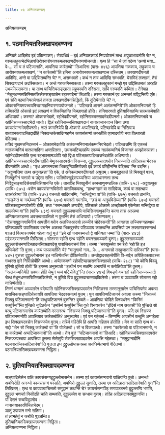 ```yaml
---
title: ०३ अनियतकण्डम्

---
```

अनियतकण्डम्  


## १. पठमानियतसिक्खापदवण्णना

अनियते आदितोव इदं पकिण्णकम्। सेय्यथिदं – इदं अनियतकण्डं निप्पयोजनं तत्थ अपुब्बाभावतोति चे? न, गरुकलहुकभेदभिन्नापत्तिरोपनारोपनक्कमलक्खणदीपनप्पयोजनतो। एत्थ हि ‘‘सा चे एवं वदेय्य ‘अय्यो मया…पे॰… सो च तं पटिजानाति, आपत्तिया कारेतब्बो’’’तिआदिना (पारा॰ ४४६) आपत्तिया गरुकाय, लहुकाय च आरोपनक्कमलक्खणं, ‘‘न कारेतब्बो’’ति इमिना अनारोपनक्कमलक्खणञ्च दस्सितम्। लक्खणदीपनतो आदिम्हि, अन्ते वा उद्दिसितब्बन्ति चे? न, असम्भवतो। कथं न ताव आदिम्हि सम्भवति, येसमिदं लक्खणं, तेसं सिक्खापदानं अदस्सितत्ता। न अन्ते गरुकमिस्सकत्ता। तस्मा गरुकलहुकानं मज्झे एव उद्दिसितब्बतं अरहति उभयमिस्सकत्ता। या तत्थ पाचित्तियसङ्खाता लहुकापत्ति दस्सिता, सापि गरुकाति कथिता। तेनेवाह ‘‘मेथुनधम्मसन्निस्सितकिलेससङ्खातेन रहस्सादेना’’तिआदि। तस्मा गरुकानं एव अनन्तरं उद्दिट्ठन्तिपि एके। एवं सति पठमानियतमेवालं तावता लक्खणदीपनसिद्धितो, किं दुतियेनाति चे? न, ओकासनियमपच्चयमिच्छागाहनिवारणप्पयोजनतो। ‘‘पटिच्छन्ने आसने अलंकम्मनिये’’ति ओकासनियमतो हि तब्बिपरीते ओकासे इदं लक्खणं न विकप्पितन्ति मिच्छागाहो होति। तंनिवारणतो दुतियानियतम्पि सात्थकमेवाति अधिप्पायो। कस्मा? ओकासभेदतो, रहोभेददीपनतो, रहोनिसज्जस्सादभेददीपनतो। ओकासनियमभावे च रहोनिसज्जस्सादभेदो जातो। द्विन्नं रहोनिसज्जसिक्खापदानं नानात्तजाननञ्च सिया तथा कायसंसग्गभेददीपनतो। नालं कम्मनियेपि हि ओकासे अप्पटिच्छन्ने, पटिच्छन्नेपि वा निसिन्नाय वातपानकवाटच्छिद्दादीहि निक्खन्तकेसादिग्गहणेन कायसंसग्गो लब्भतीति एवमादयोपि नया वित्थारतो वेदितब्बा।  
तत्रिदं मुखमत्तनिदस्सनं – ओकासभेदतोति अलंकम्मनियनालंकम्मनियभेदतो। पटिच्छन्नम्पि हि एकच्चं नालंकम्मनियं वातपानादिना अन्तरितत्ता , उभयप्पटिच्छन्नम्पि एकच्चं नालंकम्मनियं विजानतं अज्झोकासत्ता। रहोभेददीपनतोति एत्थ रहभावसामञ्ञेपि रहो द्विधा पटिच्छन्नापटिच्छन्नभेदतोति अधिप्पायो। रहोनिसज्जस्सादभेददीपनतोति मेथुनस्सादवसेन निसज्जा, दुट्ठुल्लस्सादवसेन निसज्जाति तादिसस्स भेदस्स दीपनतोति अत्थो। ‘‘इध आगतनयत्ता भिक्खुनिपातिमोक्खे इदं कण्डं परिहीनन्ति वेदितब्ब’’न्ति वदन्ति। ‘‘अट्ठुप्पत्तिया तत्थ अनुप्पन्नत्ता’’ति एके, तं अनेकन्तभावदीपनतो अयुत्तम्। सब्बबुद्धकाले हि भिक्खूनं पञ्च, भिक्खुनीनं चत्तारो च उद्देसा सन्ति। पातिमोक्खुद्देसपञ्ञत्तिया असाधारणत्ता तत्थ निद्दिट्ठसङ्घादिसेसपाचित्तियानन्ति एके। तासञ्हि भिक्खुनीनं उब्भजाणुमण्डलिक (पाचि॰ ६५८) -अट्ठवत्थुक (पाचि॰ ६७५) -वसेन कायसंसग्गविसेसो पाराजिकवत्थु, ‘‘हत्थग्गहणं वा सादियेय्य, कायं वा तदत्थाय उपसंहरेय्या’’ति (पाचि॰ ६७५) वचनतो सादियनम्पि, ‘‘सन्तिट्ठेय्य वा’’ति (पाचि॰ ६७५) वचनतो ठानम्पि, ‘‘सङ्केतं वा गच्छेय्या’’ति (पाचि॰ ६७५) वचनतो गमनम्पि, ‘‘छन्नं वा अनुपविसेय्या’’ति (पाचि॰ ६७५) वचनतो पटिच्छन्नट्ठानप्पवेसोपि होति, तथा ‘‘रत्तन्धकारे अप्पदीपे, पटिच्छन्ने ओकासे अज्झोकासे एकेनेका सन्तिट्ठेय्य वा सल्लपेय्य वा’’ति (पाचि॰ ८३९) वचनतो दुट्ठुल्लवाचापि पाचित्तियवत्थुकन्ति कत्वा तासं अञ्ञथा अनियतकण्डस्स अवत्तब्बतापत्तितो न वुत्तन्ति तेसं अधिप्पायो। पकिण्णकम्।  
‘‘देसनावुट्ठानगामिनीनं आपत्तीनं वसेन अलज्जिआदयो लज्जीनं चोदेस्सन्ती’’ति आगतत्ता लज्जिपग्गहत्थाय पतिरूपायपि उपासिकाय वचनेन अकत्वा भिक्खुस्सेव पटिञ्ञाय कातब्बन्ति आपत्तियो पन लक्खणदस्सनत्थं पञ्ञत्तं वित्थारनयमेव गहेत्वा वत्तुं युत्तं ‘‘इमे खो पनायस्मन्तो द्वे अनियता धम्मा’’ति (पारा॰ ४४३) उद्देसदस्सनत्ताति लिखितम्। सोतस्स रहोति एत्थ रहोति वचनसामञ्ञतो वुत्तम्। दुट्ठुल्लसामञ्ञतो दुट्ठुल्लारोचनप्पटिच्छादनसिक्खापदेसु पाराजिकवचनं विय। तस्मा ‘‘चक्खुस्सेव पन रहो ‘रहो’ति इध अधिप्पेतो’’ति वुत्तम्। कथं पञ्ञायतीति चे? ‘‘मातुगामो नाम…पे॰… अन्तमसो तदहुजातापि दारिका’’ति (पारा॰ ४४५) वुत्तत्ता दुट्ठुल्लोभासनं इध नाधिप्पेतन्ति दीपितमेवाति। अन्तोद्वादसहत्थेपीति पि-सद्देन अपिहितकवाटस्स गब्भस्स द्वारे निसिन्नोपीति अत्थो। अचेलकवग्गे रहोपटिच्छन्नासनसिक्खापदे (पाचि॰ २८८) ‘‘यो कोचि विञ्ञू पुरिसो दुतियो होती’’ति इमस्स अनुरूपतो ‘‘इत्थीनं पन सतम्पि अनापत्तिं न करोतियेवा’’ति वुत्तम्। ‘‘अलंकम्मनियेति सक्का होति मेथुनं धम्मं पटिसेवितु’’न्ति (पारा॰ ४४५) विभङ्गे वचनतो रहोनिसज्जस्सादो चेत्थ मेथुनधम्मसन्निस्सितकिलेसो, न दुतिये विय दुट्ठुल्लवाचस्सादकिलेसो। तस्मा च पञ्ञायति सोतस्स रहो नाधिप्पेतोति।  
तिण्णं धम्मानं अञ्ञतरेन वदेय्याति रहोनिसज्जसिक्खापदवसेन निसिन्नस्स तस्सानुसारेन पाचित्तियमेव अवत्वा पाराजिकसङ्घादिसेसायपि आपत्तिया भेददस्सनत्थं वुत्तम्। पुन आपत्तिप्पटिजाननं अवत्वा कस्मा ‘‘निसज्जं भिक्खु पटिजानमानो’’ति वत्थुप्पटिजाननं वुत्तन्ति? वुच्चते – आपत्तिया चोदिते विनयधरेन ‘‘किस्मिं वत्थुस्मि’’न्ति पुच्छिते चुदितकेन ‘‘इमस्मिं वत्थुस्मि’’न्ति वुत्ते विनयधरेन ‘‘ईदिसं नाम अकासी’’ति पुच्छिते सो वत्थुं पटिजानमानोव कारेतब्बोति दस्सनत्थं ‘‘निसज्जं भिक्खु पटिजानमानो’’ति वुत्तम्। यदि एवं निसज्जं पटिजानमानोपि आपत्तियाव कारेतब्बोति? अनुरूपमेव। एवं पन गहेतब्बं – तिण्णम्पि आपत्तीनं वत्थूनि अग्गहेत्वा इध सिक्खापदवसेन निसज्जमेव वुत्तम्। तस्मिं गहितेपि हि आपत्ति गहिताव होतीति। येन वा साति एत्थ वा-सद्दो ‘‘तेन सो भिक्खु कारेतब्बो वा’’ति योजेतब्बो। सो च विकप्पत्थो। तस्मा ‘‘कारेतब्बो वा पटिजानमानो, न वा कारेतब्बो अप्पटिजानमानो’’ति अत्थो। तेन वुत्तं ‘‘पटिजानमानो वा’’तिआदि। रहोनिसज्जसिक्खापदवसेन निसज्जपच्चया आपत्तिया वुत्तत्ता सेसेसुपि सेससिक्खापदवसेन आपत्ति गहेतब्बा। ‘‘समुट्ठानादीनि पठमपाराजिकसदिसानेवा’’ति वुत्तत्ता इध दुट्ठुल्लोभासनस्स अनधिप्पेतभावो वेदितब्बो।  
पठमानियतसिक्खापदवण्णना निट्ठिता।  


## २. दुतियानियतसिक्खापदवण्णना

सङ्घादिसेसेन वाति कायसंसग्गदुट्ठुल्लोभासनेन। तस्मा एवं कायसंसग्गवारो पाळियम्पि वुत्तो। अनन्धो अबधिरोति अनन्धो कायसंसग्गं पस्सति, अबधिरो दुट्ठुल्लं सुणाति, तस्मा एव अदिन्नादानसदिसानेवाति वुत्त’’न्ति लिखितम्। एत्थ च कायवाचाचित्ततो समुट्ठानं कथन्ति चे? कायसंसग्गञ्हि समापज्जन्तो दुट्ठुल्लम्पि भणति, दुट्ठुल्लं भणन्तो निसीदति चाति सम्भवति, दुट्ठुल्लमेव वा सन्धाय वुत्तम्। तञ्हि अदिन्नादानसमुट्ठानन्ति।  
यो देसनं सब्बविदूपमोव।  
नानानयाकारविचित्तभेदम्।  
ञातुं उपायान मनो सतिमा।  
तं लाभहेतुं न करोति पुञ्ञन्ति॥  
दुतियानियतसिक्खापदवण्णना निट्ठिता।  
अनियतवण्णना निट्ठिता।  